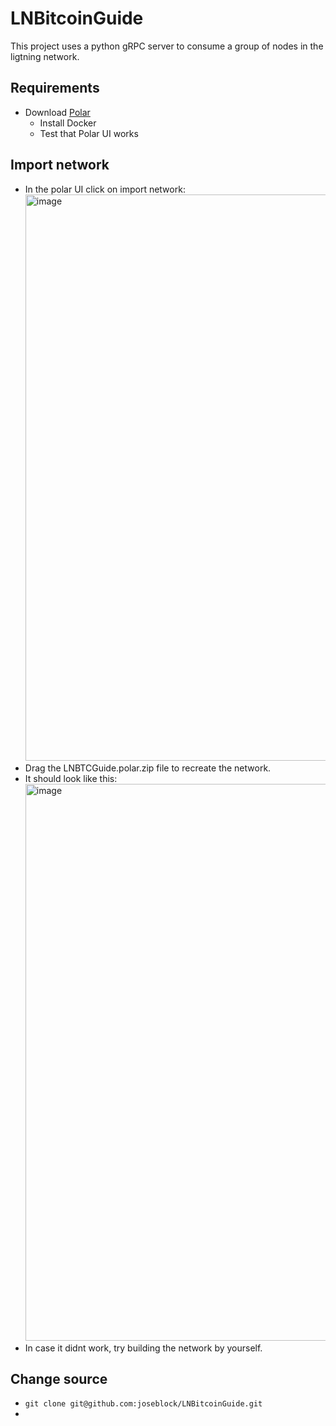 # LNBitcoinGuide
This project uses a python gRPC server to consume a group of nodes in the ligtning network.
## Requirements
- Download [Polar](https://lightningpolar.com/)
  - Install Docker
  - Test that Polar UI works
## Import network
- In the polar UI click on import network:
  <img width="906" alt="image" src="https://github.com/joseblock/LNBitcoinGuide/assets/40869458/c9f766c8-3f83-4ac1-b659-2dc29461231b">
- Drag the LNBTCGuide.polar.zip file to recreate the network.
- It should look like this:
  <img width="891" alt="image" src="https://github.com/joseblock/LNBitcoinGuide/assets/40869458/1856d727-3903-40c5-af16-c232abfaf513">
- In case it didnt work, try building the network by yourself.
## Change source
- `git clone git@github.com:joseblock/LNBitcoinGuide.git`
- 



